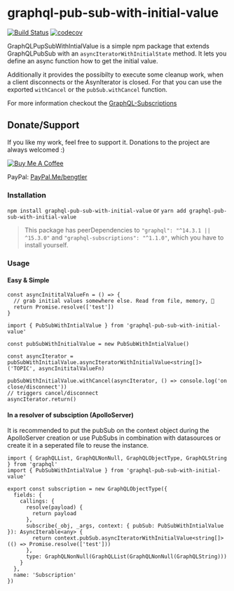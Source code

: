 # graphql-pub-sub-with-initial-value

[![Build Status](https://github.com/KillerCodeMonkey/graphql-pub-sub-with-initial-value/workflows/CI/badge.svg)](https://github.com/KillerCodeMonkey/graphql-pub-sub-with-initial-value/actions/) [![codecov](https://codecov.io/gh/KillerCodeMonkey/datetime-periods/branch/master/graph/badge.svg)](https://codecov.io/gh/KillerCodeMonkey/graphql-pub-sub-with-initial-value)

GraphQLPupSubWithIntialValue is a simple npm package that extends GraphQLPubSub with an `asyncIteratorWithInitialState` method. It lets you define an async function how to get the initial value.

Additionally it provides the possibilty to execute some cleanup work, when a client disconnects or the AsynIterator is closed. For that you can use the exported `withCancel` or the `pubSub.withCancel` function.

For more information checkout the [GraphQL-Subscriptions](https://github.com/apollographql/graphql-subscriptions)

## Donate/Support

If you like my work, feel free to support it. Donations to the project are always welcomed :)

<a href="https://www.buymeacoffee.com/bengtler" target="_blank"><img src="https://www.buymeacoffee.com/assets/img/custom_images/orange_img.png" alt="Buy Me A Coffee" style="height: auto !important;width: auto !important;" ></a>

PayPal: [PayPal.Me/bengtler](http://paypal.me/bengtler)

### Installation

`npm install graphql-pub-sub-with-initial-value` or `yarn add graphql-pub-sub-with-initial-value`

> This package has peerDependencies to `"graphql": "^14.3.1 || ^15.3.0"` and `"graphql-subscriptions": "^1.1.0"`, which you have to install yourself.

### Usage

#### Easy & Simple

```TS
const asyncInititalValueFn = () => {
  // grab initial values somewhere else. Read from file, memory, 🤷
  return Promise.resolve(['test'])
}

import { PubSubWithIntialValue } from 'graphql-pub-sub-with-initial-value'

const pubSubWithInitialValue = new PubSubWithIntialValue()

const asyncIterator = pubSubWithInitialValue.asyncIteratorWithInitialValue<string[]>('TOPIC', asyncInititalValueFn)

pubSubWithInitialValue.withCancel(asyncIterator, () => console.log('on close/disconnect'))
// triggers cancel/disconnect
asyncIterator.return()
```

#### In a resolver of subsciption (ApolloServer)

It is recommended to put the pubSub on the context object during the ApolloServer creation or use PubSubs in combination with datasources or create it in a seperated file to reuse the instance.

```TS
import { GraphQLList, GraphQLNonNull, GraphQLObjectType, GraphQLString } from 'graphql'
import { PubSubWithIntialValue } from 'graphql-pub-sub-with-initial-value'

export const subscription = new GraphQLObjectType({
  fields: {
    callings: {
      resolve(payload) {
        return payload
      },
      subscribe(_obj, _args, context: { pubSub: PubSubWithIntialValue }): AsyncIterable<any> {
        return context.pubSub.asyncIteratorWithInitialValue<string[]>(() => Promise.resolve(['test']))
      },
      type: GraphQLNonNull(GraphQLList(GraphQLNonNull(GraphQLString)))
    }
  },
  name: 'Subscription'
})
```

